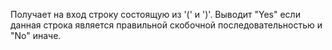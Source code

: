 Получает на вход строку состоящую из '(' и ')'.
Выводит "Yes" если данная строка является правильной скобочной последовательностью и "No" иначе.
